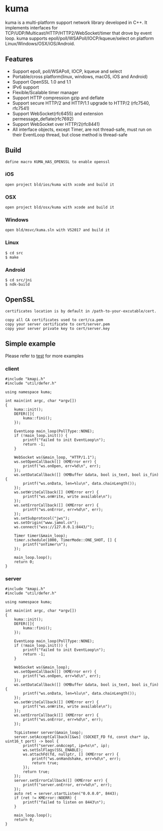 # kuma
kuma is a multi-platform support network library developed in C++. It implements interfaces for TCP/UDP/Multicast/HTTP/HTTP2/WebSocket/timer that drove by event loop. kuma supports epoll/poll/WSAPoll/IOCP/kqueue/select on platform Linux/Windows/OSX/iOS/Android.

## Features

* Support epoll, poll/WSAPoll, IOCP, kqueue and select
* Portable/cross platform(linux, windows, macOS, iOS and Android)
* Support OpenSSL 1.0 and 1.1
* IPv6 support
* Flexible/Scalable timer manager
* Support HTTP compression gzip and deflate
* Support secure HTTP/2 and HTTP/1.1 upgrade to HTTP/2 (rfc7540, rfc7541)
* Support WebSocket(rfc6455) and extension permessage_deflate(rfc7692)
* Support WebSocket over HTTP/2(rfc8441)
* All interface objects, except Timer, are not thread-safe, must run on their EventLoop thread, but close method is thread-safe


## Build
```
define macro KUMA_HAS_OPENSSL to enable openssl
```

### iOS
```
open project bld/ios/kuma with xcode and build it
```

### OSX
```
open project bld/osx/kuma with xcode and build it
```

### Windows
```
open bld/msvc/kuma.sln with VS2017 and build it
```

### Linux
```
$ cd src
$ make
```

### Android
```
$ cd src/jni
$ ndk-build
```

## OpenSSL
```
certificates location is by default in /path-to-your-excutable/cert.

copy all CA certificates used to cert/ca.pem
copy your server certificate to cert/server.pem
copy your server private key to cert/server.key
```

## Simple example
Please refer to [test](https://github.com/Jamol/kuma/tree/master/test) for more examples
### client
```
#include "kmapi.h"
#include "util/defer.h"

using namespace kuma;

int main(int argc, char *argv[])
{
    kuma::init();
    DEFER([]{
        kuma::fini();
    });
    
    EventLoop main_loop(PollType::NONE);
    if (!main_loop.init()) {
        printf("failed to init EventLoop\n");
        return -1;
    }
    
    WebSocket ws(&main_loop, "HTTP/1.1");
    ws.setOpenCallback([] (KMError err) {
        printf("ws.onOpen, err=%d\n", err);
    });
    ws.setDataCallback([] (KMBuffer &data, bool is_text, bool is_fin) {
        printf("ws.onData, len=%lu\n", data.chainLength());
    });
    ws.setWriteCallback([] (KMError err) {
        printf("ws.onWrite, write available\n");
    });
    ws.setErrorCallback([] (KMError err) {
        printf("ws.onError, err=%d\n", err);
    });
    ws.setSubprotocol("jws");
    ws.setOrigin("www.jamol.cn");
    ws.connect("wss://127.0.0.1:8443/");
    
    Timer timer(&main_loop);
    timer.schedule(1000, TimerMode::ONE_SHOT, [] {
        printf("onTimer\n");
    });
    
    main_loop.loop();
    return 0;
}
```
### server
```
#include "kmapi.h"
#include "util/defer.h"

using namespace kuma;

int main(int argc, char *argv[])
{
    kuma::init();
    DEFER([]{
        kuma::fini();
    });
    
    EventLoop main_loop(PollType::NONE);
    if (!main_loop.init()) {
        printf("failed to init EventLoop\n");
        return -1;
    }
    
    WebSocket ws(&main_loop);
    ws.setOpenCallback([] (KMError err) {
        printf("ws.onOpen, err=%d\n", err);
    });
    ws.setDataCallback([] (KMBuffer &data, bool is_text, bool is_fin) {
        printf("ws.onData, len=%lu\n", data.chainLength());
    });
    ws.setWriteCallback([] (KMError err) {
        printf("ws.onWrite, write available\n");
    });
    ws.setErrorCallback([] (KMError err) {
        printf("ws.onError, err=%d\n", err);
    });
    
    TcpListener server(&main_loop);
    server.setAcceptCallback([&ws] (SOCKET_FD fd, const char* ip, uint16_t port) -> bool {
        printf("server.onAccept, ip=%s\n", ip);
        ws.setSslFlags(SSL_ENABLE);
        ws.attachFd(fd, nullptr, [] (KMError err) {
            printf("ws.onHandshake, err=%d\n", err);
            return true;
        });
        return true;
    });
    server.setErrorCallback([] (KMError err) {
        printf("server.onError, err=%d\n", err);
    });
    auto ret = server.startListen("0.0.0.0", 8443);
    if (ret != KMError::NOERR) {
        printf("failed to listen on 8443\n");
    }
    
    main_loop.loop();
    return 0;
}
```


